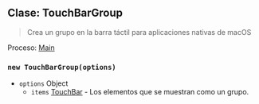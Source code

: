 ## Clase: TouchBarGroup

> Crea un grupo en la barra táctil para aplicaciones nativas de macOS

Proceso: [Main](../glossary.md#main-process)

### `new TouchBarGroup(options)`

* `options` Object
  * `items` [TouchBar](touch-bar.md) - Los elementos que se muestran como un grupo.
